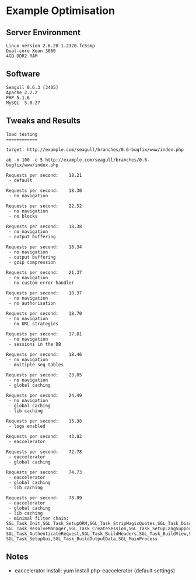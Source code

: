 <!-- Name: Howto/OptimisingPerformance/Example -->
<!-- Version: 1 -->
<!-- Last-Modified: 2007/09/17 22:24:59 -->
<!-- Author: demian -->

# Example Optimisation

## Server Environment


	Linux version 2.6.20-1.2320.fc5smp
	Dual-core Xeon 3060
	4GB DDR2 RAM

## Software


	Seagull 0.6.3 [3405]
	Apache 2.2.2
	PHP 5.1.6
	MySQL  5.0.27


## Tweaks and Results


	load testing
	============
	
	target: http://example.com/seagull/branches/0.6-bugfix/www/index.php
	
	ab -n 100 -c 5 http://example.com/seagull/branches/0.6-bugfix/www/index.php
	
	Requests per second:    18.21
	 - default
	
	Requests per second:    18.30
	 - no navigation 
	
	Requests per second:    22.52
	 - no navigation 
	 - no blocks 
	
	Requests per second:    18.38
	 - no navigation 
	 - output buffering
	
	Requests per second:    18.34
	 - no navigation 
	 - output buffering
	 - gzip compression
	
	Requests per second:    21.37
	 - no navigation
	 - no custom error handler
	
	Requests per second:    18.37
	 - no navigation
	 - no authorisation
	
	Requests per second:    18.70
	 - no navigation
	 - no URL strategies
	
	Requests per second:    17.81
	 - no navigation
	 - sessions in the DB
	
	Requests per second:    18.46
	 - no navigation
	 - multiple seq tables
	
	Requests per second:    23.05
	 - no navigation
	 - global caching
	
	Requests per second:    24.49
	 - no navigation
	 - global caching
	 - lib caching
	
	Requests per second:    15.38
	 - logs enabled
	
	Requests per second:    43.82
	 - eaccelerator
	
	Requests per second:    72.78
	 - eaccelerator
	 - global caching
	
	Requests per second:    74.73
	 - eaccelerator
	 - global caching
	 - lib caching
	
	Requests per second:    78.89
	 - eaccelerator
	 - global caching
	 - lib caching
	 - minimal filter chain:
	SGL_Task_Init,SGL_Task_SetupORM,SGL_Task_StripMagicQuotes,SGL_Task_DiscoverClientOs,
	SGL_Task_ResolveManager,SGL_Task_CreateSession,SGL_Task_SetupLangSupport,SGL_Task_SetupPerms,
	SGL_Task_AuthenticateRequest,SGL_Task_BuildHeaders,SGL_Task_BuildView,SGL_Task_SetupBlocks,
	SGL_Task_SetupGui,SGL_Task_BuildOutputData,SGL_MainProcess

## Notes

 * eaccelerator install: yum install php-eaccelerator  (default settings)
